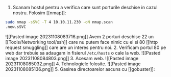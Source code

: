 1. Scanam hostul pentru a verifica care sunt porturile deschise in cazul nostru.
Folosim [[nmap]]:
```bash
sudo nmap -sSVC -T 4 10.10.11.230 -oN nmap.scan  
.new.sSVC
```
![[Pasted image 20231108083716.png]]
Avem 2 porturi deschise 22 un [[Tools/Networking tool/ssh]] care nu putem face nimic cu el si 80 [[http request smuggling]] care are un interes pentru noi.
2. Verificam portul 80 pe web dar trebuie sa adaugam in fisierul `/etc/hosts` o cale la web.
![[Pasted image 20231108084803.png]]
3. Acesam web.
![[Pasted image 20231108085032.png]]
4. Tehnologiele folosite.
![[Pasted image 20231108085136.png]]
5. Gasirea directoarelor ascuns cu [[gobuster]]:
